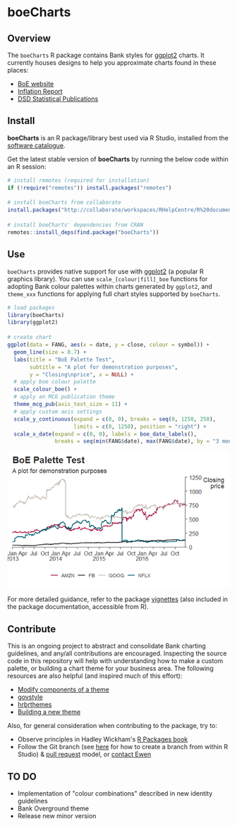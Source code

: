 <!-- README.md is generated from README.Rmd. Please edit that file -->
boeCharts
=========

Overview
--------

The `boeCharts` R package contains Bank styles for [ggplot2](https://github.com/hadley/ggplot2) charts. It currently houses designs to help you approximate charts found in these places:

-   [BoE website](https://www.bankofengland.co.uk/statistics/visual-summaries/effective-interest-rates)
-   [Inflation Report](https://www.bankofengland.co.uk/inflation-report/2018/august-2018/global-economic-and-financial-market-developments)
-   [DSD Statistical Publications](https://www.bankofengland.co.uk/-/media/boe/files/statistics/money-and-credit/2018/february-2018.pdf?la=en&hash=D5A6531045C648B4169D5FD480723AE4CFBD75F9)

Install
-------

**boeCharts** is an R package/library best used via R Studio, installed from the [software catalogue](http://sccm-wl-mgt-01/CMApplicationCatalog).

Get the latest stable version of **boeCharts** by running the below code within an R session:

``` r
# install remotes (required for installation)
if (!require("remotes")) install.packages("remotes")

# install boeCharts from collaborate
install.packages("http://collaborate/workspaces/RHelpCentre/R%20documents/Packages/boeCharts_1.0.0.zip", repos = NULL, type = "binary")

# install boeCharts' dependencies from CRAN
remotes::install_deps(find.package("boeCharts"))
```

Use
---

`boeCharts` provides native support for use with [ggplot2](https://ggplot2.tidyverse.org/) (a popular R graphics library). You can use `scale_[colour|fill]_boe` functions for adopting Bank colour palettes within charts generated by `ggplot2`, and `theme_xxx` functions for applying full chart styles supported by `boeCharts`.

``` r
# load packages
library(boeCharts)
library(ggplot2)

# create chart
ggplot(data = FANG, aes(x = date, y = close, colour = symbol)) +
  geom_line(size = 0.7) +
  labs(title = "BoE Palette Test",
       subtitle = "A plot for demonstration purposes",
       y = "Closing\nprice", x = NULL) +
  # apply boe colour palette
  scale_colour_boe() +
  # apply an MCG publication theme
  theme_mcg_pub(axis_text_size = 11) +
  # apply custom axis settings
  scale_y_continuous(expand = c(0, 0), breaks = seq(0, 1250, 250), 
                     limits = c(0, 1250), position = "right") +
  scale_x_date(expand = c(0, 0), labels = boe_date_labels(),
               breaks = seq(min(FANG$date), max(FANG$date), by = "3 months"))
```

![](figures/example-1.png)

For more detailed guidance, refer to the package [vignettes](https://tfsapp-liv/tfs/UnmanagedCollection/Shared%20Analytical%20Code/_git/boeCharts?path=%2Fvignettes&version=GBmaster&_a=contents) (also included in the package documentation, accessible from R).

Contribute
----------

This is an ongoing project to abstract and consolidate Bank charting guidelines, and any/all contributions are encouraged. Inspecting the source code in this repository will help with understanding how to make a custom palette, or building a chart theme for your business area. The following resources are also helpful (and inspired much of this effort):

-   [Modify components of a theme](https://ggplot2.tidyverse.org/reference/theme.html)
-   [govstyle](https://github.com/ukgovdatascience/govstyle)
-   [hrbrthemes](https://github.com/hrbrmstr/hrbrthemes)
-   [Building a new theme](https://bookdown.org/rdpeng/RProgDA/building-a-new-theme.html)

Also, for general consideration when contributing to the package, try to:

-   Observe principles in Hadley Wickham's [R Packages book](https://r-pkgs.org/)
-   Follow the Git branch (see [here](https://blog.rstudio.com/2017/09/13/rstudio-v1.1-the-little-things/) for how to create a branch from within R Studio) & [pull request](https://docs.microsoft.com/en-us/azure/devops/repos/git/pullrequest?view=azure-devops) model, or [contact Ewen](mailto:ewen.henderson@bankofengland.co.uk)

TO DO
-----

-   Implementation of "colour combinations" described in new identity guidelines
-   Bank Overground theme
-   Release new minor version
